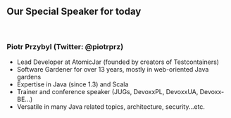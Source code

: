 ## Our Special Speaker for today

<br/>

### Piotr Przybyl  (Twitter: @piotrprz)
- Lead Developer at AtomicJar (founded by creators of Testcontainers)
- Software Gardener for over 13 years, mostly in web-oriented Java gardens
- Expertise in Java (since 1.3) and Scala
- Trainer and conference speaker (JUGs, DevoxxPL, DevoxxUA, Devoxx-BE...)
- Versatile in many Java related topics, architecture, security...etc.




